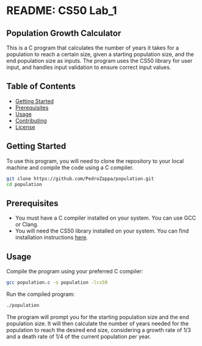 # README: CS50 Lab_1

## Population Growth Calculator

This is a C program that calculates the number of years it takes for a population to reach a certain size, given a starting population size, and the end population size as inputs. The program uses the CS50 library for user input, and handles input validation to ensure correct input values.

## Table of Contents

- [Getting Started](#getting-started)
- [Prerequisites](#prerequisites)
- [Usage](#usage)
- [Contributing](#contributing)
- [License](#license)

## Getting Started

To use this program, you will need to clone the repository to your local machine and compile the code using a C compiler.

```sh
git clone https://github.com/PedroZappa/population.git
cd population
```

## Prerequisites

- You must have a C compiler installed on your system. You can use GCC or Clang.
- You will need the CS50 library installed on your system. You can find installation instructions [here](https://cs50.readthedocs.io/libraries/cs50/c/).

## Usage

Compile the program using your preferred C compiler:

```sh
gcc population.c -o population -lcs50
```

Run the compiled program:

```sh
./population
```

The program will prompt you for the starting population size and the end population size. It will then calculate the number of years needed for the population to reach the desired end size, considering a growth rate of 1/3 and a death rate of 1/4 of the current population per year.
